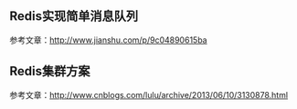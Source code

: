 ## Redis实现简单消息队列

参考文章：http://www.jianshu.com/p/9c04890615ba

## Redis集群方案

参考文章：http://www.cnblogs.com/lulu/archive/2013/06/10/3130878.html